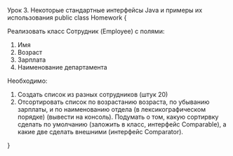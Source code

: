 Урок 3. Некоторые стандартные интерфейсы Java и примеры их использования
public class Homework {


Реализовать класс Сотрудник (Employee) c полями:
1. Имя
2. Возраст
3. Зарплата
4. Наименование департамента

Необходимо:
1. Создать список из разных сотрудников (штук 20)
2. Отсортировать список по возрастанию возраста, по убыванию зарплаты, и по наименованию отдела (в лексикографическом порядке) (вывести на консоль).
Подумать о том, какую сортирвку сделать по умолчанию (заложить в класс, интерфейс Comparable), а какие две сделать внешними (интерфейс Comparator).


}